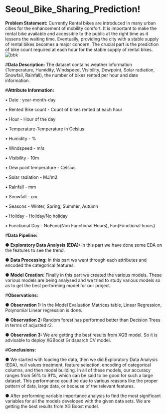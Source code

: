 # Seoul_Bike_Sharing_Prediction!

**Problem Statement:**
Currently Rental bikes are introduced in many urban cities for the enhancement of mobility comfort. It is important to make the rental bike available and accessible to the public at the right time as it lessens the waiting time. Eventually, providing the city with a stable supply of rental bikes becomes a major concern. The crucial part is the prediction of bike count required at each hour for the stable supply of rental bikes.
![bbk](https://user-images.githubusercontent.com/113902042/211993290-73f15f51-6b83-4822-89f9-220704079ecf.jpg)

#**Data Description:**
The dataset contains weather information (Temperature, Humidity, Windspeed, Visibility, Dewpoint, Solar radiation, Snowfall, Rainfall), the number of bikes rented per hour and date information.

#**Attribute Information:**

• Date : year-month-day

• Rented Bike count - Count of bikes rented at each hour

• Hour - Hour of the day

• Temperature-Temperature in Celsius

• Humidity - %

• Windspeed - m/s

• Visibility - 10m

• Dew point temperature - Celsius

• Solar radiation - MJ/m2

• Rainfall - mm

• Snowfall - cm

• Seasons - Winter, Spring, Summer, Autumn

• Holiday - Holiday/No holiday

• Functional Day - NoFunc(Non Functional Hours), Fun(Functional hours)

#**Data Pipeline:**

● **Exploratory Data Analysis (EDA):** In this part we have done some EDA on the features to see the trend.

● **Data Processing:** In this part we went through each attributes and encoded the categorical features.

● **Model Creation:** Finally in this part we created the various models. These various models are being analysed and we tried to study various models so as to get the best performing model for our project.

#**Observations:**

● **Observation 1:** In the Model Evaluation Matrices table, Linear Regression, Polynomial Linear regression is done.

● **Observation 2:** Random forest has performed better than Decision Trees in terms of adjusted r2.

● **Observation 3:** We are getting the best results from XGB model. So it is advisable to deploy XGBoost Gridsearch CV model.

#**Conclusions:**

● We started with loading the data, then we did Exploratory Data Analysis (EDA), null values treatment, feature selection, encoding of categorical columns, and then model building. In all of these models, our accuracy ranges from 56% to 91%, which can be said to be good for such a large dataset. This performance could be due to various reasons like the proper pattern of data, large data, or because of the relevant features.

● After performing variable importance analysis to find the most significant variables for all the models developed with the given data sets. We are getting the best results from XG Boost model.
